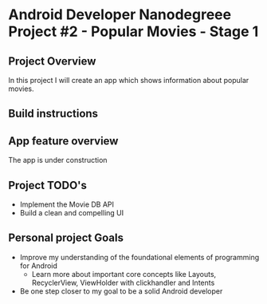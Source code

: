 # Android Developer Nanodegreee Project #2 - Popular Movies - Stage 1

## Project Overview
In this project I will create an app which shows information about popular movies.

## Build instructions

## App feature overview
The app is under construction

## Project TODO's
- Implement the Movie DB API
- Build a clean and compelling UI

## Personal project Goals
- Improve my understanding of the foundational elements of programming for Android
  - Learn more about important core concepts like Layouts, RecyclerView, ViewHolder with clickhandler and Intents
- Be one step closer to my goal to be a solid Android developer